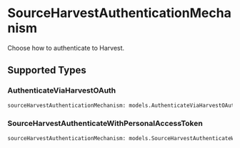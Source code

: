# SourceHarvestAuthenticationMechanism

Choose how to authenticate to Harvest.


## Supported Types

### AuthenticateViaHarvestOAuth

```python
sourceHarvestAuthenticationMechanism: models.AuthenticateViaHarvestOAuth = /* values here */
```

### SourceHarvestAuthenticateWithPersonalAccessToken

```python
sourceHarvestAuthenticationMechanism: models.SourceHarvestAuthenticateWithPersonalAccessToken = /* values here */
```

